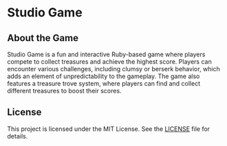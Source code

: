 # Studio Game

## About the Game

Studio Game is a fun and interactive Ruby-based game where players compete to collect treasures and achieve the highest score. Players can encounter various challenges, including clumsy or berserk behavior, which adds an element of unpredictability to the gameplay. The game also features a treasure trove system, where players can find and collect different treasures to boost their scores.

## License

This project is licensed under the MIT License. See the [LICENSE](LICENSE) file for details.